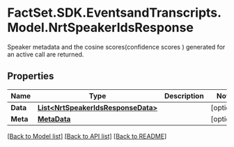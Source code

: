 # FactSet.SDK.EventsandTranscripts.Model.NrtSpeakerIdsResponse
Speaker metadata and the cosine scores(confidence scores ) generated for an active  call are returned.

## Properties

Name | Type | Description | Notes
------------ | ------------- | ------------- | -------------
**Data** | [**List&lt;NrtSpeakerIdsResponseData&gt;**](NrtSpeakerIdsResponseData.md) |  | [optional] 
**Meta** | [**MetaData**](MetaData.md) |  | [optional] 

[[Back to Model list]](../README.md#documentation-for-models) [[Back to API list]](../README.md#documentation-for-api-endpoints) [[Back to README]](../README.md)

